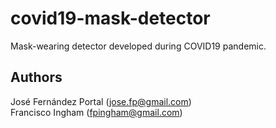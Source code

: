 # covid19-mask-detector
Mask-wearing detector developed during COVID19 pandemic.

## Authors
José Fernández Portal (jose.fp@gmail.com)\
Francisco Ingham (fpingham@gmail.com)
